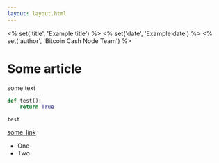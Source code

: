 ```yaml
---
layout: layout.html
---
```


<% set('title', 'Example title') %>
<% set('date', 'Example date') %>
<% set('author', 'Bitcoin Cash Node Team') %>

# Some article

some text

```python
def test():
    return True
```

`test`

[some_link](https://bch.info)

- One
- Two
